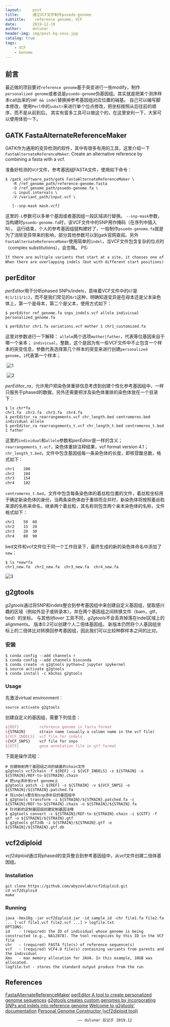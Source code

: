 ```yaml
---
layout:     post
title:      通过VCF文件制作psuedo-genome
subtitle:    reference genome, VCF
date:       2019-12-19
author:     dulunar
header-img: img/post-bg-seus.jpg
catalog: true
tags:
    - VCF
    - Genome
---
```


## 前言
最近做的项目要对`reference genome`基于突变进行一些modify，制作`personalized genome`或者说是`psuedo-genome`伪基因组。其实就是把某个测序样本call出来的`SNP && indel`替换掉参考基因组对应位置的碱基。
自己可以编写脚本修改，使用`Perl`中的`substr`来进行单个位点修改，把坐标按照从后往前的顺序，而不是从前到后。
其实有蛮多工具可以做这个的，在这里安利一下，大家可以使用体验一下。

## GATK FastaAlternateReferenceMaker
GATK作为通用的变异检测的软件，其中有很多有用的工具，这里介绍一下`FastaAlternateReferenceMaker`: Create an alternative reference by combining a fasta with a vcf.

准备好检测的`VCF`文件，参考基因组FASTA文件，使用如下命令：
```shell
$ /gatk_software_path/gatk FastaAlternateReferenceMaker \
   -R /ref_genome_path/reference-genome.fasta 
   -O /ref_genome_path/psuedo-genome.fa \
   -L input.intervals \
   -V /variant_path/input.vcf \

   [--snp-mask mask.vcf]
```
这里的`-L`参数可以多单个基因或者基因组一段区域进行替换。
`--snp-mask`参数，当构建时`psuedo-genome.fa`时，该VCF文件中的SNP用作掩码（在序列中插入N）。
运行结束，个人的参考基因组就构建好了，一般制作`psuedo-genome.fa`就是为了消除变异带来的影响，部分其他参数可以到gatk官网查阅。另外`FastaAlternateReferenceMaker`使用简单的`indel`，当VCF文件包含复杂的位点时（complex substitutions），会忽略。
PS:
```tex
If there are multiple variants that start at a site, it chooses one of them randomly.
When there are overlapping indels (but with different start positions) only the first will be chosen.
```

## perEditor
*perEditor*用于分析phased SNPs/indels，意味着VCF文件中的`GT`是`0|1/1|1/1|2`，而不是我们常见的`0/1`这种，明确知道变异是在母本还是父本染色体上，第一个是母本，第二个是父本，使用方式如下：
```shell
$ perEditor ref_genome.fa snps_indels.vcf allele indivicual personalized_genome.fa

$ perEditor chr1.fa variations.vcf mother 1 chr1_customized.fa
```
这里对参数进行一下解释：
`allele`两个选项`mother|father`，代表等位基因来自于哪一个亲本；
`indivicual`，整数，这个是因为有一些VCF文件中不止包含一个样本的突变信息，参数代表选择第几个样本的突变来进行创建`personalized genome`，`1`代表第一个样本；

​                                                                ![1](http://systemsbio.ucsd.edu/perEditor/index/image002.gif)                                                            

​                                                                ![2](http://systemsbio.ucsd.edu/perEditor/index/image004.gif) 



*perEditor_ra*，允许用户把染色体重排信息考虑到创建个性化参考基因组中，一样只服务于phased的数据，另外还需要把涉及染色体重排的染色体放在一个目录下：

```shell
$ ls chr*fa
chr1.fa  chr2.fa  chr3.fa  chr4.fa
$ perEditor_ra rearrangements.vcf chr_length.bed centromeres.bed individual allele
$ perEditor_ra rearrangements_t.vcf chr_length_t.bed centromeres_t.bed 1 father
```
这里的`individual`和`allele`参数和*perEditor*是一样的含义；
`rearrangements_t.vcf`，染色体重排注释结果，vcf format version 4.1；
`chr_length_t.bed`，文件中包含基因组每一条染色体的长度，即核苷酸总数，格式如下：

```tex
chr1	200
chr2	104
chr3	154
chr4	102
```
`centromeres_t.bed`，文件中包含每条染色体的着丝粒位置的文件，着丝粒坐标用于确定新染色体的身份，当两条染色体由于重排而合并时，新染色体将按照着丝粒来源的名称来命名，继承两个着丝粒，其名称则包含两个亲本染色体的名称，文件格式如下：
```tex
chr1	50	60
chr2	15	20
chr3	20	30
chr4	80	90
```
bed文件和vcf文件位于同一个工作目录下，最终生成的新的染色体命名中添加了`new`：
```shell
$ ls *new*fa
chr1_new.fa  chr2_new.fa  chr3_new.fa  chr4_new.fa
```

![3](http://systemsbio.ucsd.edu/perEditor/Tutorial_files/image003.gif)

## g2gtools

*g2gtools*通过将SNP和indels整合到参考基因组中来创建自定义基因组，提取感兴趣的区域（例如外显子或转录本），并在两个基因组之间转换文件（bam，gtf，bed）的坐标。 与其他*liftover* 工具不同，*g2gtools*不会丢弃掉落在indel区域上的alignments。 版本0.2可以创建个人二倍体基因组。 新版本仍然将个人基因组坐标上的二倍体比对转换回参考基因组，因此我们可以比较种群样本之间的比对。

### 安装
```shell
$ conda config --add channels r
$ conda config --add channels bioconda
$ conda create -n g2gtools python=2 jupyter ipykernel
$ source activate g2gtools
$ conda install -c kbchoi g2gtools
```

### Usage
先激活virtual environment：
```shell
source activate g2gtools
```

创建自定义的基因组，需要下列信息：
```tex
${REF}         reference genome in fasta format
${STRAIN}      strain name (usually a column name in the vcf file)
${VCF_INDELS}  vcf file for indels
${VCF_SNPS}    vcf file for snps
${GTF}         gene annotation file in gtf format
```
下面是操作流程：
```shell
# 创建映射两个基因组之间的碱基的chain文件
g2gtools vcf2chain -f ${REF} -i ${VCF_INDELS} -s ${STRAIN} -o ${STRAIN}/REF-to-${STRAIN}.chain
# 把snp添补到ref genome上
g2gtools patch -i ${REF} -s ${STRAIN} -v ${VCF_SNPS} -o ${STRAIN}/${STRAIN}.patched.fa
# 将indels整合到snp添补后的基因组中
$ g2gtools transform -i ${STRAIN}/${STRAIN}.patched.fa -c ${STRAIN}/REF-to-${STRAIN}.chain -o ${STRAIN}/${STRAIN}.fa
# 针对新的定制基因组创建定制基因注释
$ g2gtools convert -c ${STRAIN}/REF-to-${STRAIN}.chain -i ${GTF} -f gtf -o ${STRAIN}/${STRAIN}.gtf
$ g2gtools gtf2db -i ${STRAIN}/${STRAIN}.gtf -o ${STRAIN}/${STRAIN}.gtf.db
```

## vcf2diploid
*vcf2diploid*通过将phased的变异整合到参考基因组中，从vcf文件创建二倍体基因组。
### Installation
```shell
git clone https://github.com/abyzovlab/vcf2diploid.git
cd vcf2diploid
make
```
### Running
```shell
java -Xmx10g -jar vcf2diploid.jar -id sample_id -chr file1.fa file2.fa ... [-vcf file1.vcf file2.vcf ...] > logfile.txt
OPTIONS:
id    - (required) the ID of individual whose genome is being constructed (e.g., NA12878). The tool recognizes by this ID in the VCF file 
chr   - (required) FASTA file(s) of reference sequence(s) 
vcf   - (required) VCF4.0 file(s) containing variants from parents and the individual 
Xmx   - max memory allocation for JAVA. In this example, 10GB was allocated.
logfile.txt - stores the standard output produce from the run
```


## References
[FastaAlternateReferenceMaker][1]
[perEditor A tool to create personalized genome sequences][2]
[g2gtools creates custom genomes by incorporating SNPs and indels into reference genome][3]
[Welcome to g2gtools’ documentation][4]
[Personal Genome Constructor (vcf2diploid tool)][5]


[1]: https://gatk.broadinstitute.org/hc/en-us/articles/360037594571-FastaAlternateReferenceMaker
[2]: http://systemsbio.ucsd.edu/perEditor/index.html
[3]: https://github.com/churchill-lab/g2gtools
[4]: https://g2gtools.readthedocs.io/en/latest/usage.html
[5]:https://github.com/abyzovlab/vcf2diploid

```latex
								—— dulunar 后记于 2019.12
```